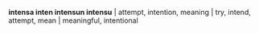 **intensa inten intensun intensu** | attempt, intention, meaning | try, intend, attempt, mean | meaningful, intentional